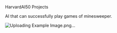 HarvardAI50 Projects

AI that can successfully play games of minesweeper.

![Uploading Example Image.png…]()
